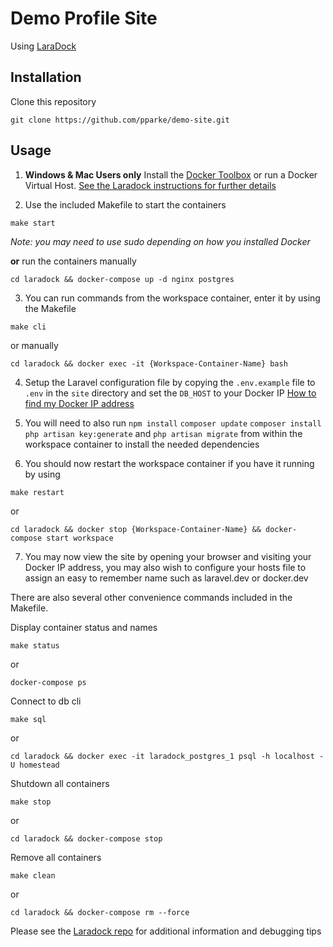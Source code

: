 # Demo Profile Site

Using [LaraDock](https://github.com/LaraDock/laradock)

## Installation
Clone this repository
```
git clone https://github.com/pparke/demo-site.git
```
## Usage
1) **Windows & Mac Users only**
Install the [Docker Toolbox](https://www.docker.com/toolbox) or run
a Docker Virtual Host. [See the Laradock instructions for further details](https://github.com/LaraDock/laradock/blob/master/README.md#Run-Docker-Virtual-Host)

2) Use the included Makefile to start the containers
```
make start
```
*Note: you may need to use sudo depending on how you installed Docker*

**or** run the containers manually
```
cd laradock && docker-compose up -d nginx postgres
```

3) You can run commands from the workspace container, enter it by using the Makefile
```
make cli
```
or manually
```
cd laradock && docker exec -it {Workspace-Container-Name} bash
```


4) Setup the Laravel configuration file by copying the ```.env.example``` file to ```.env``` in the ```site``` directory and set the ```DB_HOST``` to your Docker IP
[How to find my Docker IP address](https://github.com/LaraDock/laradock/blob/master/README.md#Find-Docker-IP-Address)

5) You will need to also run ```npm install``` ```composer update```  ```composer install``` ```php artisan key:generate``` and ```php artisan migrate``` from within the workspace container to install the needed dependencies

6) You should now restart the workspace container if you have it running by using
```
make restart
```
or
```
cd laradock && docker stop {Workspace-Container-Name} && docker-compose start workspace
```

7) You may now view the site by opening your browser and visiting your Docker IP address, you may also wish to configure your hosts file to assign an easy to remember name such as laravel.dev or docker.dev

There are also several other convenience commands included in the Makefile.

Display container status and names
```
make status
```
or
```
docker-compose ps
```

Connect to db cli
```
make sql
```
or
```
cd laradock && docker exec -it laradock_postgres_1 psql -h localhost -U homestead
```

Shutdown all containers
```
make stop
```
or
```
cd laradock && docker-compose stop
```

Remove all containers
```
make clean
```
or
```
cd laradock && docker-compose rm --force
```

Please see the [Laradock repo](https://github.com/LaraDock/laradock/blob/master/README.md) for additional information and debugging tips
